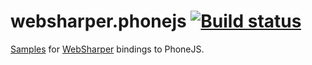 # websharper.phonejs [![Build status]()](https://ci.appveyor.com/project/Jand42/websharper-phonejs)

[Samples][samp] for [WebSharper][ws] bindings to PhoneJS.


[samp]: http://intellifactory.github.io/samples.websharper.phonejs
[ws]: http://websharper.com/
